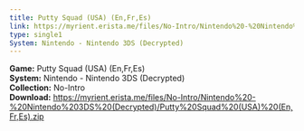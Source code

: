 ```yaml
---
title: Putty Squad (USA) (En,Fr,Es)
link: https://myrient.erista.me/files/No-Intro/Nintendo%20-%20Nintendo%203DS%20(Decrypted)/Putty%20Squad%20(USA)%20(En,Fr,Es).zip
type: single1
System: Nintendo - Nintendo 3DS (Decrypted)
---
```

<b>Game:</b> Putty Squad (USA) (En,Fr,Es)<br>
<b>System:</b> Nintendo - Nintendo 3DS (Decrypted)<br>
<b>Collection:</b> No-Intro<br>
<b>Download:</b> https://myrient.erista.me/files/No-Intro/Nintendo%20-%20Nintendo%203DS%20(Decrypted)/Putty%20Squad%20(USA)%20(En,Fr,Es).zip